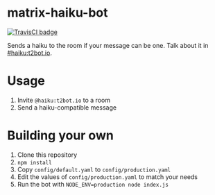# matrix-haiku-bot

[![TravisCI badge](https://travis-ci.org/turt2live/matrix-haiku-bot.svg?branch=master)](https://travis-ci.org/turt2live/matrix-haiku-bot)

Sends a haiku to the room if your message can be one. Talk about it in [#haiku:t2bot.io](https://matrix.to/#/#haiku:t2bot.io).

# Usage

1. Invite `@haiku:t2bot.io` to a room
2. Send a haiku-compatible message

# Building your own

1. Clone this repository
2. `npm install`
3. Copy `config/default.yaml` to `config/production.yaml`
4. Edit the values of `config/production.yaml` to match your needs
5. Run the bot with `NODE_ENV=production node index.js`
